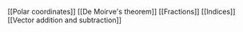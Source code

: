[[Polar coordinates]]
[[De Moirve's theorem]]
[[Fractions]]
[[Indices]]
[[Vector addition and subtraction]]
